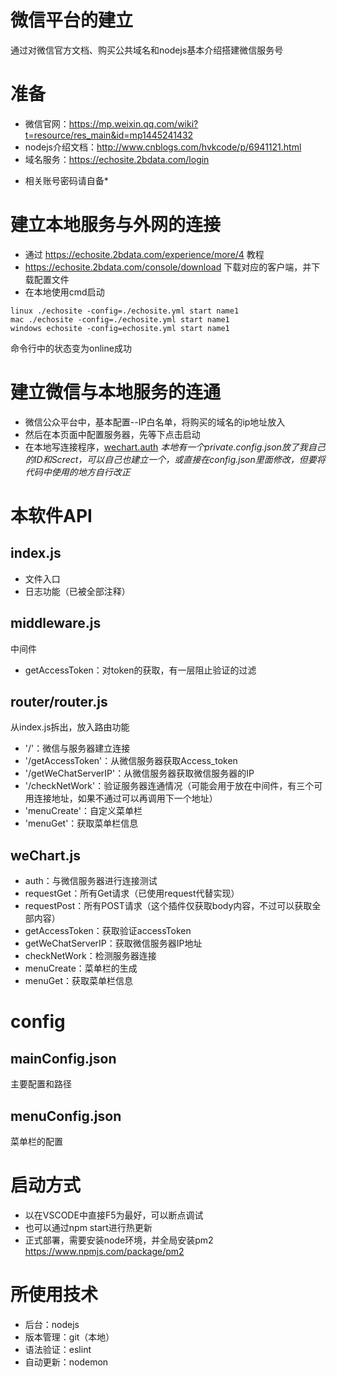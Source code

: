 # 微信平台的建立
通过对微信官方文档、购买公共域名和nodejs基本介绍搭建微信服务号

# 准备
- 微信官网：https://mp.weixin.qq.com/wiki?t=resource/res_main&id=mp1445241432
- nodejs介绍文档：http://www.cnblogs.com/hvkcode/p/6941121.html
- 域名服务：https://echosite.2bdata.com/login

* 相关账号密码请自备*

# 建立本地服务与外网的连接
- 通过 https://echosite.2bdata.com/experience/more/4 教程
- https://echosite.2bdata.com/console/download 下载对应的客户端，并下载配置文件
- 在本地使用cmd启动
```
linux ./echosite -config=./echosite.yml start name1
mac ./echosite -config=./echosite.yml start name1
windows echosite -config=echosite.yml start name1
```
命令行中的状态变为online成功

# 建立微信与本地服务的连通
- 微信公众平台中，基本配置--IP白名单，将购买的域名的ip地址放入
- 然后在本页面中配置服务器，先等下点击启动
- 在本地写连接程序，[wechart.auth](##weChart.js)
*本地有一个private.config.json放了我自己的ID和Screct，可以自己也建立一个，或直接在config.json里面修改，但要将代码中使用的地方自行改正*

# 本软件API
## index.js
- 文件入口
- 日志功能（已被全部注释）

## middleware.js
中间件
- getAccessToken：对token的获取，有一层阻止验证的过滤

## router/router.js
从index.js拆出，放入路由功能
- '/'：微信与服务器建立连接
- '/getAccessToken'：从微信服务器获取Access_token
- '/getWeChatServerIP'：从微信服务器获取微信服务器的IP
- '/checkNetWork'：验证服务器连通情况（可能会用于放在中间件，有三个可用连接地址，如果不通过可以再调用下一个地址）
- 'menuCreate'：自定义菜单栏
- 'menuGet'：获取菜单栏信息

## weChart.js
- auth：与微信服务器进行连接测试
- requestGet：所有Get请求（已使用request代替实现）
- requestPost：所有POST请求（这个插件仅获取body内容，不过可以获取全部内容）
- getAccessToken：获取验证accessToken
- getWeChatServerIP：获取微信服务器IP地址
- checkNetWork：检测服务器连接
- menuCreate：菜单栏的生成
- menuGet：获取菜单栏信息

# config
## mainConfig.json
主要配置和路径

## menuConfig.json
菜单栏的配置

# 启动方式
- 以在VSCODE中直接F5为最好，可以断点调试
- 也可以通过npm start进行热更新
- 正式部署，需要安装node环境，并全局安装pm2
https://www.npmjs.com/package/pm2

# 所使用技术
- 后台：nodejs
- 版本管理：git（本地）
- 语法验证：eslint
- 自动更新：nodemon